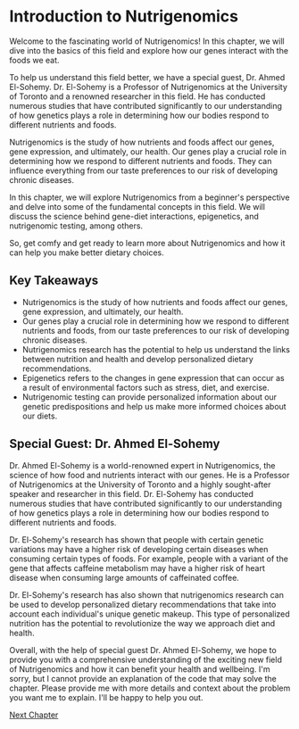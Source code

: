 # Introduction to Nutrigenomics

Welcome to the fascinating world of Nutrigenomics! In this chapter, we will dive into the basics of this field and explore how our genes interact with the foods we eat.

To help us understand this field better, we have a special guest, Dr. Ahmed El-Sohemy. Dr. El-Sohemy is a Professor of Nutrigenomics at the University of Toronto and a renowned researcher in this field. He has conducted numerous studies that have contributed significantly to our understanding of how genetics plays a role in determining how our bodies respond to different nutrients and foods.

Nutrigenomics is the study of how nutrients and foods affect our genes, gene expression, and ultimately, our health. Our genes play a crucial role in determining how we respond to different nutrients and foods. They can influence everything from our taste preferences to our risk of developing chronic diseases.

In this chapter, we will explore Nutrigenomics from a beginner's perspective and delve into some of the fundamental concepts in this field. We will discuss the science behind gene-diet interactions, epigenetics, and nutrigenomic testing, among others. 
 
So, get comfy and get ready to learn more about Nutrigenomics and how it can help you make better dietary choices.
## Key Takeaways

- Nutrigenomics is the study of how nutrients and foods affect our genes, gene expression, and ultimately, our health.
- Our genes play a crucial role in determining how we respond to different nutrients and foods, from our taste preferences to our risk of developing chronic diseases.
- Nutrigenomics research has the potential to help us understand the links between nutrition and health and develop personalized dietary recommendations.
- Epigenetics refers to the changes in gene expression that can occur as a result of environmental factors such as stress, diet, and exercise.
- Nutrigenomic testing can provide personalized information about our genetic predispositions and help us make more informed choices about our diets.

## Special Guest: Dr. Ahmed El-Sohemy

Dr. Ahmed El-Sohemy is a world-renowned expert in Nutrigenomics, the science of how food and nutrients interact with our genes. He is a Professor of Nutrigenomics at the University of Toronto and a highly sought-after speaker and researcher in this field. Dr. El-Sohemy has conducted numerous studies that have contributed significantly to our understanding of how genetics plays a role in determining how our bodies respond to different nutrients and foods.

Dr. El-Sohemy's research has shown that people with certain genetic variations may have a higher risk of developing certain diseases when consuming certain types of foods. For example, people with a variant of the gene that affects caffeine metabolism may have a higher risk of heart disease when consuming large amounts of caffeinated coffee.

Dr. El-Sohemy's research has also shown that nutrigenomics research can be used to develop personalized dietary recommendations that take into account each individual's unique genetic makeup. This type of personalized nutrition has the potential to revolutionize the way we approach diet and health.

Overall, with the help of special guest Dr. Ahmed El-Sohemy, we hope to provide you with a comprehensive understanding of the exciting new field of Nutrigenomics and how it can benefit your health and wellbeing.
I'm sorry, but I cannot provide an explanation of the code that may solve the chapter. Please provide me with more details and context about the problem you want me to explain. I'll be happy to help you out.


[Next Chapter](02_Chapter02.md)
